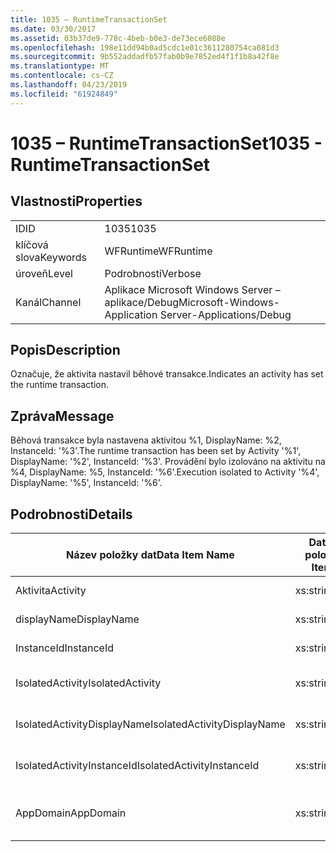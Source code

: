 ```yaml
---
title: 1035 – RuntimeTransactionSet
ms.date: 03/30/2017
ms.assetid: 03b37de9-778c-4beb-b0e3-de73ece6088e
ms.openlocfilehash: 198e11dd94b0ad5cdc1e01c3611280754ca081d3
ms.sourcegitcommit: 9b552addadfb57fab0b9e7852ed4f1f1b8a42f8e
ms.translationtype: MT
ms.contentlocale: cs-CZ
ms.lasthandoff: 04/23/2019
ms.locfileid: "61924849"
---
```

# <a name="1035---runtimetransactionset"></a><span data-ttu-id="65f8a-102">1035 – RuntimeTransactionSet</span><span class="sxs-lookup"><span data-stu-id="65f8a-102">1035 - RuntimeTransactionSet</span></span>
## <a name="properties"></a><span data-ttu-id="65f8a-103">Vlastnosti</span><span class="sxs-lookup"><span data-stu-id="65f8a-103">Properties</span></span>  
  
|||  
|-|-|  
|<span data-ttu-id="65f8a-104">ID</span><span class="sxs-lookup"><span data-stu-id="65f8a-104">ID</span></span>|<span data-ttu-id="65f8a-105">1035</span><span class="sxs-lookup"><span data-stu-id="65f8a-105">1035</span></span>|  
|<span data-ttu-id="65f8a-106">klíčová slova</span><span class="sxs-lookup"><span data-stu-id="65f8a-106">Keywords</span></span>|<span data-ttu-id="65f8a-107">WFRuntime</span><span class="sxs-lookup"><span data-stu-id="65f8a-107">WFRuntime</span></span>|  
|<span data-ttu-id="65f8a-108">úroveň</span><span class="sxs-lookup"><span data-stu-id="65f8a-108">Level</span></span>|<span data-ttu-id="65f8a-109">Podrobnosti</span><span class="sxs-lookup"><span data-stu-id="65f8a-109">Verbose</span></span>|  
|<span data-ttu-id="65f8a-110">Kanál</span><span class="sxs-lookup"><span data-stu-id="65f8a-110">Channel</span></span>|<span data-ttu-id="65f8a-111">Aplikace Microsoft Windows Server – aplikace/Debug</span><span class="sxs-lookup"><span data-stu-id="65f8a-111">Microsoft-Windows-Application Server-Applications/Debug</span></span>|  
  
## <a name="description"></a><span data-ttu-id="65f8a-112">Popis</span><span class="sxs-lookup"><span data-stu-id="65f8a-112">Description</span></span>  
 <span data-ttu-id="65f8a-113">Označuje, že aktivita nastavil běhové transakce.</span><span class="sxs-lookup"><span data-stu-id="65f8a-113">Indicates an activity has set the runtime transaction.</span></span>  
  
## <a name="message"></a><span data-ttu-id="65f8a-114">Zpráva</span><span class="sxs-lookup"><span data-stu-id="65f8a-114">Message</span></span>  
 <span data-ttu-id="65f8a-115">Běhová transakce byla nastavena aktivitou %1, DisplayName: %2, InstanceId: '%3'.</span><span class="sxs-lookup"><span data-stu-id="65f8a-115">The runtime transaction has been set by Activity '%1', DisplayName: '%2', InstanceId: '%3'.</span></span>  <span data-ttu-id="65f8a-116">Provádění bylo izolováno na aktivitu na %4, DisplayName: %5, InstanceId: '%6'.</span><span class="sxs-lookup"><span data-stu-id="65f8a-116">Execution isolated to Activity '%4', DisplayName: '%5', InstanceId: '%6'.</span></span>  
  
## <a name="details"></a><span data-ttu-id="65f8a-117">Podrobnosti</span><span class="sxs-lookup"><span data-stu-id="65f8a-117">Details</span></span>  
  
|<span data-ttu-id="65f8a-118">Název položky dat</span><span class="sxs-lookup"><span data-stu-id="65f8a-118">Data Item Name</span></span>|<span data-ttu-id="65f8a-119">Datový typ položky</span><span class="sxs-lookup"><span data-stu-id="65f8a-119">Data Item Type</span></span>|<span data-ttu-id="65f8a-120">Popis</span><span class="sxs-lookup"><span data-stu-id="65f8a-120">Description</span></span>|  
|--------------------|--------------------|-----------------|  
|<span data-ttu-id="65f8a-121">Aktivita</span><span class="sxs-lookup"><span data-stu-id="65f8a-121">Activity</span></span>|<span data-ttu-id="65f8a-122">xs:string</span><span class="sxs-lookup"><span data-stu-id="65f8a-122">xs:string</span></span>|<span data-ttu-id="65f8a-123">Název typu aktivity.</span><span class="sxs-lookup"><span data-stu-id="65f8a-123">The type name of the activity.</span></span>|  
|<span data-ttu-id="65f8a-124">displayName</span><span class="sxs-lookup"><span data-stu-id="65f8a-124">DisplayName</span></span>|<span data-ttu-id="65f8a-125">xs:string</span><span class="sxs-lookup"><span data-stu-id="65f8a-125">xs:string</span></span>|<span data-ttu-id="65f8a-126">Zobrazovaný název aktivity.</span><span class="sxs-lookup"><span data-stu-id="65f8a-126">The display name of the activity.</span></span>|  
|<span data-ttu-id="65f8a-127">InstanceId</span><span class="sxs-lookup"><span data-stu-id="65f8a-127">InstanceId</span></span>|<span data-ttu-id="65f8a-128">xs:string</span><span class="sxs-lookup"><span data-stu-id="65f8a-128">xs:string</span></span>|<span data-ttu-id="65f8a-129">Id instance aktivity.</span><span class="sxs-lookup"><span data-stu-id="65f8a-129">The instance id of the activity.</span></span>|  
|<span data-ttu-id="65f8a-130">IsolatedActivity</span><span class="sxs-lookup"><span data-stu-id="65f8a-130">IsolatedActivity</span></span>|<span data-ttu-id="65f8a-131">xs:string</span><span class="sxs-lookup"><span data-stu-id="65f8a-131">xs:string</span></span>|<span data-ttu-id="65f8a-132">Název typu aktivity, která transakce je izolovaná na.</span><span class="sxs-lookup"><span data-stu-id="65f8a-132">The type name of the activity that the transaction is isolated to.</span></span>|  
|<span data-ttu-id="65f8a-133">IsolatedActivityDisplayName</span><span class="sxs-lookup"><span data-stu-id="65f8a-133">IsolatedActivityDisplayName</span></span>|<span data-ttu-id="65f8a-134">xs:string</span><span class="sxs-lookup"><span data-stu-id="65f8a-134">xs:string</span></span>|<span data-ttu-id="65f8a-135">Zobrazovaný název aktivity, která transakce je izolováno na.</span><span class="sxs-lookup"><span data-stu-id="65f8a-135">The display name of the activity that the transaction is isolated to.</span></span>|  
|<span data-ttu-id="65f8a-136">IsolatedActivityInstanceId</span><span class="sxs-lookup"><span data-stu-id="65f8a-136">IsolatedActivityInstanceId</span></span>|<span data-ttu-id="65f8a-137">xs:string</span><span class="sxs-lookup"><span data-stu-id="65f8a-137">xs:string</span></span>|<span data-ttu-id="65f8a-138">Id instance, která transakce je izolovaná na aktivity.</span><span class="sxs-lookup"><span data-stu-id="65f8a-138">The instance id of the activity that the transaction is isolated to.</span></span>|  
|<span data-ttu-id="65f8a-139">AppDomain</span><span class="sxs-lookup"><span data-stu-id="65f8a-139">AppDomain</span></span>|<span data-ttu-id="65f8a-140">xs:string</span><span class="sxs-lookup"><span data-stu-id="65f8a-140">xs:string</span></span>|<span data-ttu-id="65f8a-141">Řetězec vrácený funkcí AppDomain.CurrentDomain.FriendlyName.</span><span class="sxs-lookup"><span data-stu-id="65f8a-141">The string returned by AppDomain.CurrentDomain.FriendlyName.</span></span>|
